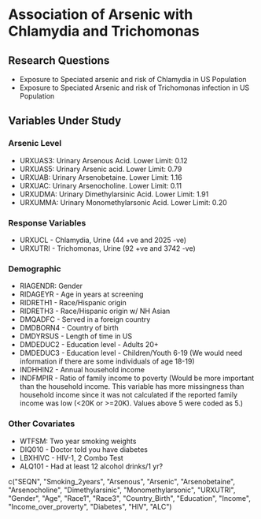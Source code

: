 # Association of Arsenic with Chlamydia and Trichomonas

## Research Questions

* Exposure to Speciated arsenic and risk of Chlamydia in US  Population
* Exposure to Speciated Arsenic and risk of Trichomonas infection in US Population

## Variables Under Study

### Arsenic Level
* URXUAS3: Urinary Arsenous Acid. Lower Limit: 0.12
* URXUAS5: Urinary Arsenic acid. Lower Limit: 0.79
* URXUAB: Urinary Arsenobetaine. Lower Limit: 1.16
* URXUAC: Urinary Arsenocholine. Lower Limit: 0.11
* URXUDMA: Urinary Dimethylarsinic Acid. Lower Limit: 1.91
* URXUMMA: Urinary Monomethylarsonic Acid. Lower Limit: 0.20

### Response Variables

* URXUCL - Chlamydia, Urine (44 +ve and 2025 -ve)
* URXUTRI - Trichomonas, Urine (92 +ve and 3742 -ve)




### Demographic

* RIAGENDR: Gender
* RIDAGEYR - Age in years at screening
* RIDRETH1 - Race/Hispanic origin
* RIDRETH3 - Race/Hispanic origin w/ NH Asian
* DMQADFC - Served in a foreign country
* DMDBORN4 - Country of birth
* DMDYRSUS - Length of time in US
* DMDEDUC2 - Education level - Adults 20+
* DMDEDUC3 - Education level - Children/Youth 6-19 (We would need information if there are some individuals of age 18-19)
* INDHHIN2 - Annual household income
* INDFMPIR - Ratio of family income to poverty (Would be more important than the household income. This variable has more missingness than household income since it was not calculated if the reported family income was low (<20K or >=20K). Values above 5 were coded as 5.)

### Other Covariates
* WTFSM: Two year smoking weights
* DIQ010 - Doctor told you have diabetes
* LBXHIVC - HIV-1, 2 Combo Test
* ALQ101 - Had at least 12 alcohol drinks/1 yr?

c("SEQN", "Smoking_2years", "Arsenous", "Arsenic", "Arsenobetaine", "Arsenocholine", "Dimethylarsinic", "Monomethylarsonic", "URXUTRI", "Gender", "Age", "Race1", "Race3", "Country_Birth", "Education", "Income", "Income_over_proverty", "Diabetes",   "HIV",  "ALC")


